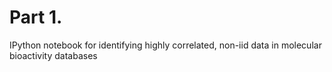 # Part 1. 

IPython notebook for identifying highly correlated, non-iid data in molecular bioactivity databases
